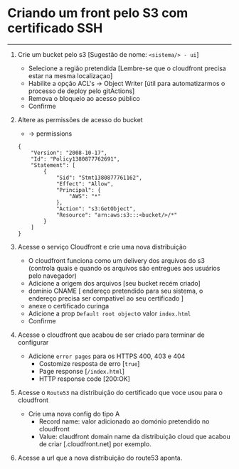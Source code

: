 # Criando um front pelo S3 com certificado SSH
---

1. Crie um bucket pelo s3 [Sugestão de nome: `<sistema/> - ui`]
    - Selecione a região pretendida [Lembre-se que o cloudfront precisa estar na mesma localizaçao]
    - Habilite a opção ACL's -> Object Writer [útil para automatizarmos o processo de deploy pelo gitActions]
    - Remova o bloqueio ao acesso público
    - Confirme
2. Altere as permissões de acesso do bucket
    - <bucket/> -> permissions
    ````
    {
        "Version": "2008-10-17",
        "Id": "Policy1380877762691",
        "Statement": [
            {
                "Sid": "Stmt1380877761162",
                "Effect": "Allow",
                "Principal": {
                    "AWS": "*"
                },
                "Action": "s3:GetObject",
                "Resource": "arn:aws:s3:::<bucket/>/*"
            }
        ]
    }
    ````
3. Acesse o serviço Cloudfront e crie uma nova distribuição
    - O cloudfront funciona como um delivery dos arquivos do s3 (controla quais e quando os arquivos são entregues aos usuários pelo navegador)
    - Adicione a origem dos arquivos [seu bucket recém criado]
    - domínio CNAME [ endereço pretendido para seu sistema, o endereço precisa ser compativel ao seu certificado ]
    - anexe o certificado curinga
    - Adicione a prop `Default root object`o valor `index.html`
    - Confirme

4. Acesse o cloudfront que acabou de ser criado para terminar de configurar
    - Adicione `error pages` para os HTTPS 400, 403 e 404
        - Costomize resposta de erro [`true`]
        - Page response [`/index.html`]
        - HTTP response code [200:OK]

5. Acesse o `Route53` na distribuição do certificado que voce usou para o cloudfront
    - Crie uma nova config do tipo A
        - Record name: valor adicionado ao domónio pretendido no cloudfront
        - Value: claudfront domain name da distribuição cloud que acabou de criar [<cod/>.cloudfront.net] por exemplo.

6. Acesse a url que a nova distribuição do route53 aponta.